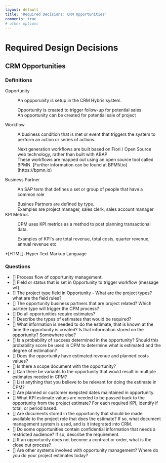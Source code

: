 ```yaml
---
layout: default
title: 'Required Decisions: CRM Opportunities'
comments: true
# other options
---
```


# Required Design Decisions
## CRM Opportunities

### Definitions
<dl>
  <dt>Opportunity</dt>
  <dd>
    <p>An oppporunity is setup in the CRM Hybris system.</p>
  </dd>
  <dd>Opportunity is created to trigger follow-up for potential sales</dd>
  <dd>An opportunity can be created for potential sale of project</dd>
</dl>
<dl>

  <dt>Workflow</dt>
  <dd>
    <p>A business condition that is met or event that triggers the system to perform an action or series of actions.</p>
  </dd>
  <dd>Next generation workflows are built based on Fiori / Open Source web technology, rather than built with ABAP</dd>
  <dd>These workflows are mapped out using an open source tool called BPMN.  [Further information can be found at BPMN.io](https://bpmn.io)</dd>
</dl>

  <dt>Business Partner</dt>
  <dd>
    <p>An SAP term that defines a set or group of people that have a common role</p>
  </dd>
  <dd>Busines Partners are defined by type.</dd>
  <dd>Examples are project manager, sales clerk, sales account manager</dd>
</dl>

  <dt>KPI Metrics</dt>
  <dd>
    <p>CPM uses KPI metrics as a method to post planning transactional data.</p>
  </dd>
  <dd>Examples of KPI's are total revenue, total costs, quarter revenue, annual revenue etc</dd>
</dl>


*[HTML]: Hyper Text Markup Language


### Questions
- [] Process flow of opportunity management.
- [] Field or status that is set in Opportunity to trigger workflow (message wf).  
- [] The project type field in Opportunity - What are the project types? what are the field rules?
- [] The opportunity business partners that are project related?  Which partner type will trigger the CPM process?
- [] Do all opportunities require estimates? 
- [] Describe the types of estimates that would be required?
- [] What information is needed to do the estimate, that is known at the time the opportunity is created?  Is that information stored on the opportunity?  Somewhere else?
- [] Is a probability of success determined in the opportunity?  Should this probability score be used in CPM to determine what is estimated and the degree of estimation?
- [] Does the opportunity have estimated revenue and planned costs values?
- [] Is there a scope document with the opportunity?
- [] Can there be variants to the opportunity that would result in multiple estimates needed in CPM?
- [] List anything that you believe to be relevant for doing the estimate in CPM?
- [] Are planned or customer exepcted dates maintained in opportunity.
- [] What KPI estimate values are needed to be passed back to the opportunity from the project estimate?  For each required KPI, identify if total, or period based.
- [] Are documents stored in the opportunity that should be made available to the project role that does the estimate?  If so, what document management system is used, and is it integrated into CRM.
- [] Do some opportunities contain confidential information that needs a restricted audience?  If so, describe the requirement.
- [] If an opportunity does not become a contract or order, what is the close out process?
- [] Are other systems involved with opportunity management?  Where do you do your project estimates today?


